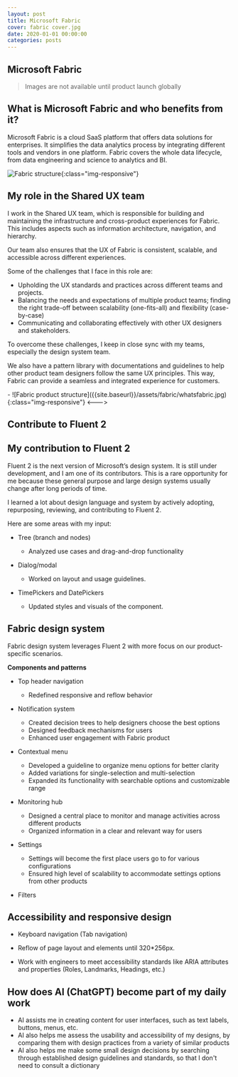 ```yaml
---
layout: post
title: Microsoft Fabric
cover: fabric cover.jpg
date: 2020-01-01 00:00:00
categories: posts
---
```


## Microsoft Fabric

>Images are not available until product launch globally

<!--- 
> You can right-click "Open Image in New Tab" to view images details)
--->

## What is Microsoft Fabric and who benefits from it?

Microsoft Fabric is a cloud SaaS platform that offers data solutions for enterprises. It simplifies the data analytics process by integrating different tools and vendors in one platform. Fabric covers the whole data lifecycle, from data engineering and science to analytics and BI.

![Fabric structure]({{site.baseurl}}/assets/fabric/whatsfabric.jpg){:class="img-responsive"}


## My role in the Shared UX team

I work in the Shared UX team, which is responsible for building and maintaining the infrastructure and cross-product experiences for Fabric. This includes aspects such as information architecture, navigation, and hierarchy. 

Our team also ensures that the UX of Fabric is consistent, scalable, and accessible across different experiences. 

Some of the challenges that I face in this role are:
- Upholding the UX standards and practices across different teams and projects.
- Balancing the needs and expectations of multiple product teams; finding the right trade-off between scalability (one-fits-all) and flexibility (case-by-case)
- Communicating and collaborating effectively with other UX designers and stakeholders.

To overcome these challenges, I keep in close sync with my teams, especially the design system team. 

We also have a pattern library with documentations and guidelines to help other product team designers follow the same UX principles. This way, Fabric can provide a seamless and integrated experience for customers.

<!--->
-
![Fabric product structure]({{site.baseurl}}/assets/fabric/whatsfabric.jpg){:class="img-responsive"}

<--->

##  Contribute to Fluent 2

## My contribution to Fluent 2

Fluent 2 is the next version of Microsoft’s design system. It is still under development, and I am one of its contributors. This is a rare opportunity for me because these general purpose and large design systems usually change after long periods of time. 

I learned a lot about design language and system by actively adopting, repurposing, reviewing, and contributing to Fluent 2.

Here are some areas with my input:

- Tree (branch and nodes)

  - Analyzed use cases and drag-and-drop functionality

<!--- 
Use case: File explorer

![File explorer (with Tree component)]({{site.baseurl}}/assets/fabric/explorer.png){:class="img-responsive"}


Layout and hierarchy 

![Tree node indentation]({{site.baseurl}}/assets/fabric/tree.png){:class="img-responsive"}

Drag and drop interaction

1. Drag a node to a new position of the tree in the same level. 
1. Drag a node to a new location of the tree in a different level.
1. Drag a node into a container node. 
1. Drag a node to a new location outside of tree
1. Cancel drag.
1. Drag a node from outside and drop in the tree
1. Show disabled drop position (meaning this a certain area of the tree is not editable)

![Tree node drag and drop]({{site.baseurl}}/assets/fabric/treedrag.png){:class="img-responsive"}

-->


- Dialog/modal

  - Worked on layout and usage guidelines.

- TimePickers and DatePickers

  - Updated styles and visuals of the component.


## Fabric design system

Fabric design system leverages Fluent 2 with more focus on our product-specific scenarios. 

**Components and patterns**

- Top header navigation 
  - Redefined responsive and reflow behavior

- Notification system
  - Created decision trees to help designers choose the best options
  - Designed feedback mechanisms for users
  - Enhanced user engagement with Fabric product

- Contextual menu 
  - Developed a guideline to organize menu options for better clarity
  - Added variations for single-selection and multi-selection
  - Expanded its functionality with searchable options and customizable range

- Monitoring hub
  - Designed a central place to monitor and manage activities across different products
  - Organized information in a clear and relevant way for users

- Settings
  - Settings will become the first place users go to for various configurations
  - Ensured high level of scalability to accommodate settings options from other products

- Filters


## Accessibility and responsive design

- Keyboard navigation (Tab navigation)

- Reflow of page layout and elements until 320*256px. 

- Work with engineers to meet accessibility standards like ARIA attributes and properties (Roles, Landmarks, Headings, etc.)

## How does AI (ChatGPT) become part of my daily work
- AI assists me in creating content for user interfaces, such as text labels, buttons, menus, etc.
- AI also helps me assess the usability and accessibility of my designs, by comparing them with design practices from a variety of similar products
- AI also helps me make some small design decisions by searching through established design guidelines and standards, so that I don't need to consult a dictionary
